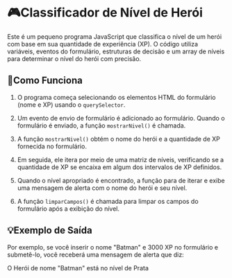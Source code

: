 # 🎮Classificador de Nível de Herói

Este é um pequeno programa JavaScript que classifica o nível de um herói com base em sua quantidade de experiência (XP). O código utiliza variáveis, eventos do formulário, estruturas de decisão e um array de níveis para determinar o nível do herói com precisão.

## 🧩Como Funciona

1. O programa começa selecionando os elementos HTML do formulário (nome e XP) usando o `querySelector`.

2. Um evento de envio de formulário é adicionado ao formulário. Quando o formulário é enviado, a função `mostrarNivel()` é chamada.

3. A função `mostrarNivel()` obtém o nome do herói e a quantidade de XP fornecida no formulário.

4. Em seguida, ele itera por meio de uma matriz de níveis, verificando se a quantidade de XP se encaixa em algum dos intervalos de XP definidos.

5. Quando o nível apropriado é encontrado, a função para de iterar e exibe uma mensagem de alerta com o nome do herói e seu nível.

6. A função `limparCampos()` é chamada para limpar os campos do formulário após a exibição do nível.

## 💡Exemplo de Saída

Por exemplo, se você inserir o nome "Batman" e 3000 XP no formulário e submetê-lo, você receberá uma mensagem de alerta que diz:

O Herói de nome "Batman" está no nível de Prata
